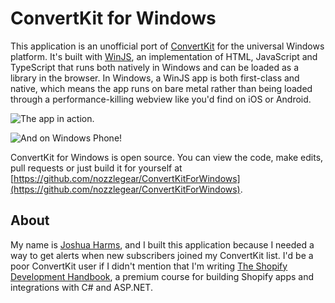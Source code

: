 # ConvertKit for Windows

This application is an unofficial port of [ConvertKit](https://convertkit.com) for the universal Windows platform. It's built with [WinJS](https://github.com/winjs/winjs), an implementation of HTML, JavaScript and TypeScript that runs both natively in Windows and can be loaded as a library in the browser. In Windows, a WinJS app is both first-class and native, which means the app runs on bare metal rather than being loaded through a performance-killing webview like you'd find on iOS or Android.

![The app in action.](https://giant.gfycat.com/GreedyComplexDogwoodtwigborer.gif)

![And on Windows Phone!](http://giant.gfycat.com/FaithfulShabbyJackal.gif)

ConvertKit for Windows is open source. You can view the code, make edits, pull requests or just build it for yourself at [https://github.com/nozzlegear/ConvertKitForWindows](https://github.com/nozzlegear/ConvertKitForWindows).

## About

My name is [Joshua Harms](https://nozzlegear.com/about), and I built this application because I needed a way to get alerts when new subscribers joined my ConvertKit list. I'd be a poor ConvertKit user if I didn't mention that I'm writing [The Shopify Development Handbook](https://nozzlegear.com/shopify-development-handbook?ref=ConvertKitForWindows), a premium course for building Shopify apps and integrations with C# and ASP.NET.
